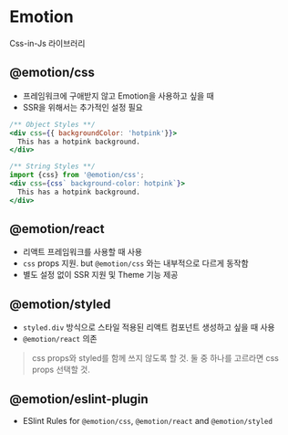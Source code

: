 # Emotion

Css-in-Js 라이브러리

## @emotion/css

- 프레임워크에 구애받지 않고 Emotion을 사용하고 싶을 때 
- SSR을 위해서는 추가적인 설정 필요 

```jsx
/** Object Styles **/
<div css={{ backgroundColor: 'hotpink'}}>
  This has a hotpink background.
</div>

/** String Styles **/
import {css} from '@emotion/css';
<div css={css` background-color: hotpink`}>
  This has a hotpink background.
</div>
```

## @emotion/react

- 리액트 프레임워크를 사용할 때 사용 
- `css` props 지원. but `@emotion/css` 와는 내부적으로 다르게 동작함
- 별도 설정 없이 SSR 지원 및 Theme 기능 제공

## @emotion/styled

- `styled.div` 방식으로 스타일 적용된 리액트 컴포넌트 생성하고 싶을 때 사용
- `@emotion/react` 의존

> css props와 styled를 함께 쓰지 않도록 할 것. 둘 중 하나를 고르라면 css props 선택할 것.

## @emotion/eslint-plugin

- ESlint Rules for `@emotion/css`, `@emotion/react` and `@emotion/styled`


